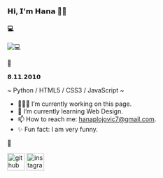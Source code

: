 ### 𝗛𝗶, 𝗜'𝗺 𝗛𝗮𝗻𝗮 👋🏼
#### 💻
![💻](https://i.pinimg.com/originals/8b/35/fe/8b35fef55fba1a201c9c7a11d3ec3d64.gif)

🤍

𝟴.𝟭𝟭.𝟮𝟬𝟭𝟬

 ~ Python / HTML5 / CSS3 / JavaScript ~

- 👩🏻‍💻 I’m currently working on this page. 
- 🌱 I’m currently learning Web Design. 
- 📫 How to reach me: hanaplojovic7@gmail.com.
- ✨ Fun fact: I am very funny.

🤍

[<img src='https://cdn.jsdelivr.net/npm/simple-icons@3.0.1/icons/github.svg' alt='github' height='40'>](https://github.com/plojovichana)  [<img src='https://cdn.jsdelivr.net/npm/simple-icons@3.0.1/icons/instagram.svg' alt='instagram' height='40'>](https://www.instagram.com/hanaplojovic/)  

